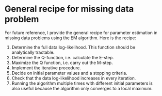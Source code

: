 # General recipe for missing data problem

For future reference, I provide the general recipe for parameter estimation in missing data problems using the EM algorithm. Here is the recipe:

1. Determine the full data log-likelihood. This function should be analytically tractable.  
2. Determine the Q-function, i.e. calculate the E-step.   
3. Maximize the Q function, i.e. carry out the M-step.
4. Implement the iterative procedure.
5. Decide on initial parameter values and a stopping criteria.
6. Check that the data log-likelihood increases in every iteration.  
7. Running the algorithm multiple times with different initial parameters is also useful because the algorithm only converges to a local maximum.
